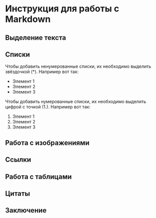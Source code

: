# Инструкция для работы с Markdown

## Выделение текста

## Списки

Чтобы добавить ненумерованные списки, их необходимо выделить звёздочкой (\*). Например вот так:

- Элемент 1
- Элемент 2
- Элемент 3

Чтобы добавить нумерованные списки, их необходимо выделить цифрой с точкой (1.). Например вот так:

1. Элемент 1
2. Элемент 2
3. Элемент 3

## Работа с изображениями

## Ссылки

## Работа с таблицами

## Цитаты

## Заключение
